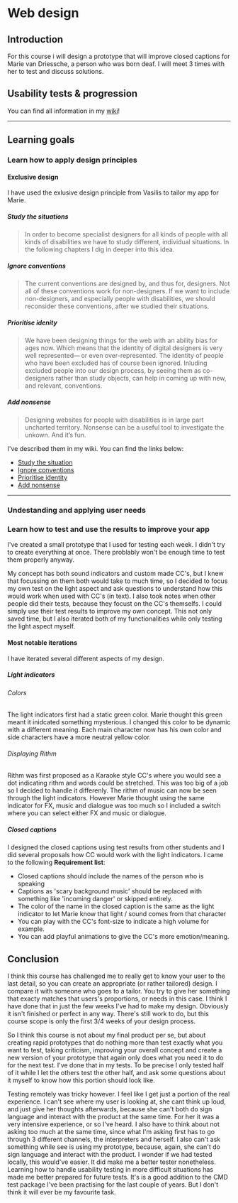 # Web design
## Introduction
For this course i will design a prototype that will improve closed captions for Marie van Driessche, a person who was born deaf. I will meet 3 times with her to test and discuss solutions.

## Usability tests & progression
You can find all information in my [wiki](https://github.com/SqueezyDough/web-design-1920/wiki/Usability-tests)!

------

## Learning goals
### Learn how to apply design principles
#### Exclusive design
I have used the exlusive design principle from Vasilis to tailor my app for Marie. 

##### Study the situations
> In order to become specialist designers for all kinds of people with all kinds of disabilities we have to study different, individual situations. In the following chapters I dig in deeper into this idea.

##### Ignore conventions
> The current conventions are designed by, and thus for, designers. Not all of these conventions work for non-designers. If we want to include non-designers, and especially people with disabilities, we should reconsider these conventions, after we studied their situations.

##### Prioritise idenity
> We have been designing things for the web with an ability bias for ages now. Which means that the identity of digital designers is very well represented— or even over-represented. The identity of people who have been excluded has of course been ignored. Inluding excluded people into our design process, by seeing them as co-designers rather than study objects, can help in coming up with new, and relevant, conventions.

##### Add nonsense
> Designing websites for people with disabilities is in large part uncharted territory. Nonsense can be a useful tool to investigate the unkown. And it’s fun.

I've described them in my wiki. You can find the links below:

- [Study the situation](https://github.com/SqueezyDough/web-design-1920/wiki/Study-the-situation)
- [Ignore conventions](https://github.com/SqueezyDough/web-design-1920/wiki/Ignore-conventions)
- [Prioritise identity](https://github.com/SqueezyDough/web-design-1920/wiki/Prioritise-identity)
- [Add nonsense](https://github.com/SqueezyDough/web-design-1920/wiki/Add-nonsense)

------

### Undestanding and applying user needs

### Learn how to test and use the results to improve your app
I've created a small prototype that I used for testing each week. I didn't try to create everything at once. There problably won't be enough time to test them properly anyway. 

My concept has both sound indicators and custom made CC's, but I knew that focussing on them both would take to much time, so I decided to focus my own test on the light aspect and ask questions to understand how this would work when used with CC's (in text). I also took notes when other people did their tests, because they focust on the CC's themselfs. I could simply use their test results to improve my own concept. This not only saved time, but I also iterated both of my functionalities while only testing the light aspect myself.

#### Most notable iterations
I have iterated several different aspects of my design.

##### Light indicators
###### Colors
The light indicators first had a static green color. Marie thought this green meant it inidcated something mysterious. I changed this color to be dynamic with a different meaning. Each main character now has his own color and side characters have a more neutral yellow color.

###### Displaying Rithm
Rithm was first proposed as a Karaoke style CC's where you would see a dot indicating rithm and words could be stretched. This was too big of a job so I decided to handle it differenly. The rithm of music can now be seen through the light indicators. However Marie thought using the same indicator for FX, music and dialogue was too much so I included a switch where you can select either FX and music or dialogue.

##### Closed captions
I designed the closed captions using test results from other students and I did several proposals how CC would work with the light indicators. I came to the following **Requirement list**:
- Closed captions should include the names of the person who is speaking
- Captions as 'scary background music' should be replaced with something like 'incoming danger' or skipped entirely.
- The color of the name in the closed caption is the same as the light indicator to let Marie know that light / sound comes from that character
- You can play with the CC's font-size to indicate a high volume for example.
- You can add playful animations to give the CC's more emotion/meaning.

## Conclusion
I think this course has challenged me to really get to know your user to the last detail, so you can create an appropriate (or rather tailored) design. I compare it with someone who goes to a tailor. You try to give her something that exacty matches that users's proportions, or needs in this case. I think I have done that in just the few weeks I've had to make my design. Obviously it isn't finished or perfect in any way. There's still work to do, but this course scope is only the first 3/4 weeks of your design process. 

So I think this course is not about my final product per se, but about creating rapid prototypes that do nothing more than test exactly what you want to test, taking criticism, improving your overall concept and create a new version of your prototype that again only does what you need it to do for the next test. I've done that in my tests. To be precise I only tested half of it while I let the others test the other half, and ask some questions about it myself to know how this portion should look like.

Testing remotely was tricky however. I feel like I get just a portion of the real experience. I can't see where my user is looking at, she cant think up loud, and just give her thoughts afterwards, because she can't both do sign language and interact with the product at the same time. For her it was a very intensive experience, or so I've heard. I also have to think about not asking too much at the same time, since what I'm asking first has to go through 3 different channels, the interpreters and herself. I also can't ask something while see is using my prototype, because, again, she can't do sign language and interact with the product. I wonder if we had tested locally, this would've easier. It did make me a better tester nonetheless. Learning how to handle usability testing in more difficult situations has made me better prepared for future tests. It's is a good addition to the CMD test package I've been practising for the last couple of years. But I don't think it will ever be my favourite task.
